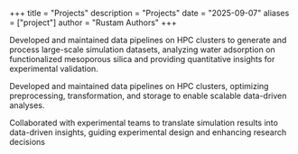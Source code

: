 +++
title = "Projects"
description = "Projects"
date = "2025-09-07"
aliases = ["project"]
author = "Rustam Authors"
+++

Developed and maintained data pipelines on HPC clusters to generate and process large-scale simulation datasets, analyzing water adsorption on functionalized mesoporous silica and providing quantitative insights for experimental validation. 


Developed and maintained data pipelines on HPC clusters, optimizing preprocessing, transformation, and storage to enable scalable data-driven analyses.


Collaborated with experimental teams to translate simulation results into data-driven insights, guiding experimental design and enhancing research decisions
